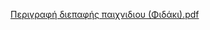 [Περιγραφή διεπαφής παιχνιδιου (Φιδάκι).pdf](https://github.com/user-attachments/files/16131233/default.pdf)
